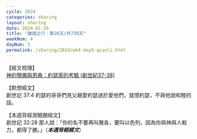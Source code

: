 ```yaml
---
cycle: 2024
categories: sharing
layout: sharing
date: 2024-01-26
title: "謙理之行：第26天/共730天"
weekNum: 4
dayNum: 5
permalink: /sharing/2024/wk4-day5-qianli.html
---
```


【經文梳理】  
<a href="httpyoutube:" target="_blank">神的預備與恩典：約瑟家的考驗 (創世紀37-38)</a>

【默想經文】  
創世記 37:4 約瑟的哥哥們見父親愛約瑟過於愛他們，就恨約瑟，不與他說和睦的話。

【本週背經測驗題經文】  
創世記 32:28 那人說：「你的名不要再叫雅各，要叫以色列，因為你與神與人較力，都得了勝。」（_**本週背經經文**_）
